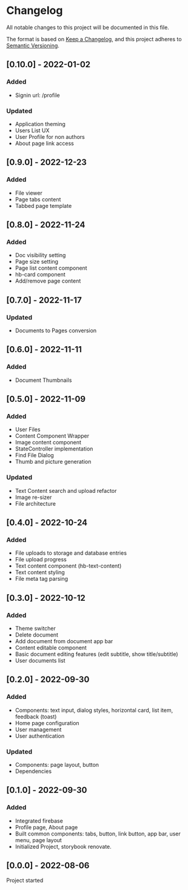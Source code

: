 # Changelog
All notable changes to this project will be documented in this file.

The format is based on [Keep a Changelog](https://keepachangelog.com/en/1.0.0/),
and this project adheres to [Semantic Versioning](https://semver.org/spec/v2.0.0.html).



## [0.10.0] - 2022-01-02
### Added
- Signin url: /profile

### Updated
- Application theming
- Users List UX
- User Profile for non authors
- About page link access


## [0.9.0] - 2022-12-23
### Added
- File viewer
- Page tabs content
- Tabbed page template


## [0.8.0] - 2022-11-24
### Added
- Doc visibility setting
- Page size setting
- Page list content component
- hb-card component
- Add/remove page content


## [0.7.0] - 2022-11-17
### Updated
- Documents to Pages conversion


## [0.6.0] - 2022-11-11
### Added 
- Document Thumbnails


## [0.5.0] - 2022-11-09
### Added
- User Files
- Content Component Wrapper
- Image content component
- StateController implementation
- Find File Dialog
- Thumb and picture generation
### Updated
- Text Content search and upload refactor
- Image re-sizer
- File architecture



## [0.4.0] - 2022-10-24
### Added
- File uploads to storage and database entries
- File upload progress
- Text content component (hb-text-content)
- Text content styling
- File meta tag parsing




## [0.3.0] - 2022-10-12
### Added
- Theme switcher
- Delete document
- Add document from document app bar
- Content editable component
- Basic document editing features (edit subtitle, show title/subtitle)
- User documents list


## [0.2.0] - 2022-09-30
### Added
- Components: text input, dialog styles, horizontal card, list item, feedback (toast)
- Home page configuration
- User management
- User authentication
### Updated
 - Components: page layout, button
 - Dependencies



## [0.1.0] - 2022-09-30
### Added
- Integrated firebase
- Profile page, About page
- Built common components: tabs, button, link button, app bar, user menu, page layout
- Initialized Project, storybook renovate.


## [0.0.0] - 2022-08-06
Project started
